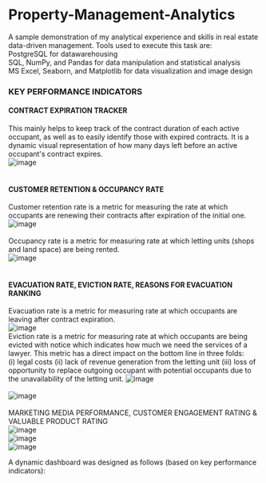 # Property-Management-Analytics
A sample demonstration of my analytical experience and skills in real estate data-driven management.
Tools used to execute this task are: <br>
PostgreSQL for datawarehousing <br>
SQL, NumPy, and Pandas for data manipulation and statistical analysis<br>
MS Excel, Seaborn, and Matplotlib for data visualization and image design <br>

### KEY PERFORMANCE INDICATORS
#### CONTRACT EXPIRATION TRACKER<br>
This mainly helps to keep track of the contract duration of each active occupant, as well as to easily identify those with expired contracts. It is a dynamic visual representation of how many days left before an active occupant's contract expires.<br>
![image](https://github.com/Beegie01/Property-Management-Analytics/blob/main/contract%20expiration.png)<br>
<br>
#### CUSTOMER RETENTION & OCCUPANCY RATE<br>
Customer retention rate is a metric for measuring the rate at which occupants are renewing their contracts 
after expiration of the initial one.<br>
![image](https://github.com/Beegie01/Property-Management-Analytics/blob/main/customer%20retention%20rate.png) <br>
<br>
Occupancy rate is a metric for measuring rate at which letting units (shops and land space) are being rented. <br>
![image](https://github.com/Beegie01/Property-Management-Analytics/blob/main/occupancy%20rate.png)<br>
<br>
#### EVACUATION RATE, EVICTION RATE, REASONS FOR EVACUATION RANKING <br>
Evacuation rate is a metric for measuring rate at which occupants are leaving after contract expiration.<br>
![image](https://github.com/Beegie01/Property-Management-Analytics/blob/main/evacuation%20rate.png) <br>
Eviction rate is a metric for measuring rate at which occupants are being evicted with notice
which indicates how much we need the services of a lawyer. This metric has a direct impact on the bottom line in three folds:
<br>  (i) legal costs (ii) lack of revenue generation from the letting unit (iii) loss of opportunity to replace outgoing occupant with potential occupants due to the unavailability of the letting unit.
![image](https://github.com/Beegie01/Property-Management-Analytics/blob/main/eviction%20rate.png) <br>
<br>
![image](https://github.com/Beegie01/Property-Management-Analytics/blob/main/reasons%20for%20evacuation.png) <br>
<br>
MARKETING MEDIA PERFORMANCE, CUSTOMER ENGAGEMENT RATING & VALUABLE PRODUCT RATING <br>
![image](https://github.com/Beegie01/Property-Management-Analytics/blob/main/marketing%20media%20ranking.png) <br>
![image](https://github.com/Beegie01/Property-Management-Analytics/blob/main/customer%20engagement%20highlights.png) <br>
![image](https://github.com/Beegie01/Property-Management-Analytics/blob/main/product%20demand.png) <br>

A dynamic dashboard was designed as follows (based on key performance indicators):
